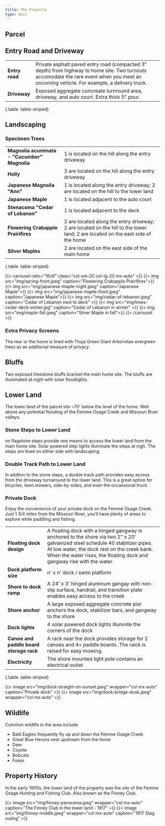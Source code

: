 ```yaml
---
title: The Property
type: docs
---
```


## Parcel


## Entry Road and Driveway

| | |
|-|-|
|**Entry road**|Private asphalt paved entry road (compacted 3" depth) from highway to home site. Two turnouts accomodate the rare event when you meet an oncoming vehicle. For example, a delivery truck.|
|**Driveway**|Exposed aggregate concreate turnround area, driveway, and auto court. Extra thick 5" pour.|
{.table .table-striped}

## Landscaping

### Specimen Trees

| | |
|-|-|
|**Magnolia acuminata - "Cucumber" Magnolia**|1 is located on the hill along the entry driveway|
|**Holly**|3 are located on the hill along the entry driveway| 
|**Japanese Magnoila "Ann"**|1 is located along the entry driveway; 2 are located on the hill to the lower land|
|**Japanese Maple**|1 is located adjacent to the auto court|
|**Stenacoma "Cedar of Lebanon"**|1 is located adjacent to the deck|
|**Flowering Crabapple Prairifires**|2 are located along the entry driveway; 2 are located on the hill to the lower land; 2 are located on the east side of the home|
|**Silver Maples**|2 are located on the east side of the main home|
{.table .table-striped}

{{< carousel ratio="16x9" class="col-sm-20 col-lg-20 mx-auto" >}}
  {{< img src="img/spring-front.jpeg" caption="Flowering Crabapple Prairifires">}}
  {{< img src="img/japanese-maple-night.jpeg" caption="Japanese Maple">}}
  {{< img src="img/japanese-maple-front.jpeg" caption="Japanese Maple">}}
  {{< img src="img/cedar-of-lebanon.jpeg" caption="Cedar of Lebanon next to deck" >}}
  {{< img src="img/trees-cedar-deck-winter.jpg" caption="Cedar of Lebanon in winter" >}}
  {{< img src="img/maple-fall.jpeg" caption="Silver Maple in fall">}}
{{< /carousel >}}

### Extra Privacy Screens

The rear or the home is lined with Thuja Green Giant Arborvitae evergreen trees as an additional measure of privacy.

## Bluffs

Two exposed limestone bluffs bracket the main home site. The bluffs are illuminated at night with solar floodlights.

## Lower Land

The lower land of the parcel sits ~70' below the level of the home. Well above any potential flooding of the Femme Osage Creek and Missouri River valleys.

### Stone Steps to Lower Land

nn flagstone steps provide one means to access the lower land from the main home site. Solar powered step lights illuminate the steps at nigh. The steps are lined on either side with landscaping.

### Double Track Path to Lower Land

In additon to the stone steps, a double track path provides easy access from the driveway turnaround to the lower land. This is a great option for bicycles, lawn mowers, side-by-sides, and even the occassional truck. 

### Private Dock

Enjoy the convenience of your private dock on the Femme Osage Creek. Just 1 3/4 miles from the Missouri River, you'll have plenty of areas to explore while paddling and fishing.

| | |
|-|-|
|**Floating dock design**|A floating dock with a hinged gangway is anchored to the shore via two 2" x 20' galvanized steel schedule 40 stabilizer pipes. At low water, the dock rest on the creek bank. When the water rises, the floating dock and gangway rise with the water.|
|**Dock platform size**|n' x n' dock / swim platform|
|**Shore to dock ramp**|A 24' x 3' hinged aluminum gangay with non-slip surface, handrail, and transition plate enables easy access to the creek|**
|**Shore anchor**|A large exposed aggregate concrete pier anchors the dock, stabilizer bars, and gangway to the shore|
|**Dock lights**|4 solar powered dock lights illumnite the corners of the dock|
|**Canoe and paddle board storage rack**|A rack near the dock provides storage for 2 canoes and 4+ paddle boards. The raick is raised for easy mowing.|
|**Electricity**|The shore mounted light pole contains an electrical outlet|
{.table .table-striped}

{{< image src="img/dock-straight-on-sunset.jpeg" wrapper="col mx-auto" caption="Private dock" >}}
{{< image src="img/dock-bridge-dusk.jpeg" wrapper="col mx-auto" >}}

## Wildlife

Common wildlife in the area include:

* Bald Eagles frequently fly up and down the Femme Osage Creek
* Great Blue Herons nest upstream from the home
* Deer
* Coyote
* Bobcats
* Foxes

## Property History

In the early 1900s, the lower land of the property was the site of the Femme Osage Hunting and Fishing Club. Also known as the Finney Club.

{{< image src="img/finney-panorama.jpeg" wrapper="col mx-auto" caption="The Finney Club in the lower land - 1917" >}}
{{< image src="img/finney-middle.jpeg" wrapper="col mx-auto" caption="1917 Stag outing" >}}

